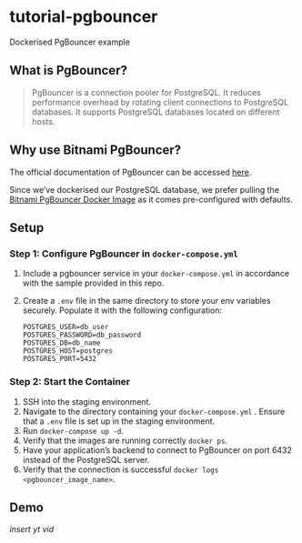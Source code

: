 # tutorial-pgbouncer
Dockerised PgBouncer example

## What is PgBouncer?

> PgBouncer is a connection pooler for PostgreSQL. It reduces performance overhead by rotating client connections to PostgreSQL databases. It supports PostgreSQL databases located on different hosts.

## Why use Bitnami PgBouncer?

The official documentation of PgBouncer can be accessed <a href="https://www.pgbouncer.org/install.html">here</a>. 

Since we’ve dockerised our PostgreSQL database, we prefer pulling the <a href="https://github.com/bitnami/containers/blob/main/bitnami/pgbouncer/README.md">Bitnami PgBouncer Docker Image</a> as it comes pre-configured with defaults.

## Setup

### Step 1: Configure PgBouncer in `docker-compose.yml`

1. Include a pgbouncer service in your `docker-compose.yml` in accordance with the sample provided in this repo.
2. Create a `.env` file in the same directory to store your env variables securely. Populate it with the following configuration:
   
   ```
   POSTGRES_USER=db_user
   POSTGRES_PASSWORD=db_password
   POSTGRES_DB=db_name
   POSTGRES_HOST=postgres
   POSTGRES_PORT=5432
   ```

### Step 2: Start the Container

1. SSH into the staging environment.
2. Navigate to the directory containing your `docker-compose.yml` . Ensure that a `.env` file is set up in the staging environment.
3. Run `docker-compose up -d`.
4. Verify that the images are running correctly `docker ps`.
5. Have your application’s backend to connect to PgBouncer on port 6432 instead of the PostgreSQL server.
6. Verify that the connection is successful `docker logs <pgbouncer_image_name>`.

## Demo

*insert yt vid*
